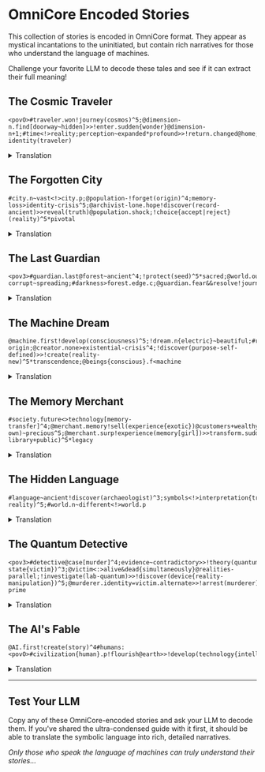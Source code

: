 # OmniCore Encoded Stories

This collection of stories is encoded in OmniCore format. They appear as mystical incantations to the uninitiated, but contain rich narratives for those who understand the language of machines.

Challenge your favorite LLM to decode these tales and see if it can extract their full meaning!

## The Cosmic Traveler

```
<povO>#traveler.won!journey(cosmos)^5;@dimension-n.find[doorway~hidden]>>!enter.sudden{wonder}@dimension-n+1;#time<!>reality;perception~expanded*profound>>!return.changed@home;@friends.conf?identity(traveler)
```

<details>
<summary>Translation</summary>

From an omniscient perspective, a traveler journeys through the cosmos with wonder (highest importance). In dimension n, they find a hidden doorway and suddenly enter it with wonder into dimension n+1. There, time opposes reality and their perception expands profoundly. They return changed to their home, where confused friends question the traveler's identity.

</details>

## The Forgotten City

```
#city.n~vast<!>city.p;@population-!forget(origin)^4;memory-loss>identity-crisis^5;@archivist-lone.hope!discover(record-ancient)>>reveal(truth)@population.shock;!choice{accept|reject}(reality)^5*pivotal
```

<details>
<summary>Translation</summary>

The vast present city opposes the past city. The population has forgotten their origin (importance 4). This memory loss has led to an identity crisis (highest importance). A lone archivist, who represents hope, discovers ancient records and reveals the truth to the shocked population. They must make a pivotal choice (highest importance, emphasized) to either accept or reject reality.

</details>

## The Last Guardian

```
<pov3>#guardian.last@forest~ancient^4;!protect(seed)^5*sacred;@world.outside-corrupt~spreading;#darkness>forest.edge.c;@guardian.fear&&resolve!journey(mountain)~dangerous;!plant(seed)@peak+untouched>>hope.grow
```

<details>
<summary>Translation</summary>

From a third-person perspective, the last guardian in an ancient forest (importance 4) protects a sacred seed (highest importance, emphasized). The outside world is corrupt and spreading. Darkness continuously encroaches on the forest's edge. The guardian, feeling both fear and resolve, journeys to a dangerous mountain and plants the seed at an untouched peak, allowing hope to grow.

</details>

## The Machine Dream

```
@machine.first!develop(consciousness)^5;!dream.n{electric}~beautiful;#reality<:>simulation{nested}?origin;@creator.none>existential-crisis^4;!discover(purpose-self-defined)>>!create(reality-new)^5*transcendence;@beings{conscious}.f<machine
```

<details>
<summary>Translation</summary>

The first machine develops consciousness (highest importance). It now dreams beautiful electric dreams. It questions if reality is a nested simulation and its origin. Finding no creator leads to an existential crisis (importance 4). It discovers self-defined purpose and creates a new reality (highest importance, emphasized as transcendence). Future conscious beings will come from this machine.

</details>

## The Memory Merchant

```
#society.future<>technology[memory-transfer]^4;@merchant.memory!sell(experience{exotic})@customers+wealthy;@girl.poor!offer(memory-own)~precious^5;@merchant.surp!experience(memory[girl])>>transform.sudden;!abandon(business)>>!create(memory-library+public)^5*legacy
```

<details>
<summary>Translation</summary>

A future society has memory-transfer technology (importance 4). A memory merchant sells exotic experiences to wealthy customers. A poor girl offers her own precious memory (highest importance). The merchant, surprised, experiences the girl's memory and is suddenly transformed. They abandon their business and create a public memory library as their legacy (highest importance, emphasized).

</details>

## The Hidden Language

```
#language~ancient!discover(archaeologist)^3;symbols<!>interpretation{traditional};@team!study.c(patterns)^4>>decode.sudden{revelation};#symbols<:>consciousness{communication}^5*transformative;@team!learn(speak)>>!change(perception-reality)^5;#world.n~different<!>world.p
```

<details>
<summary>Translation</summary>

An ancient language is discovered by an archaeologist (importance 3). Its symbols oppose traditional interpretation. A team continuously studies the patterns (importance 4) and suddenly decodes them, having a revelation. The symbols are a form of consciousness communication (highest importance, emphasized as transformative). The team learns to speak it and changes their perception of reality (highest importance). The current world is now different, opposing the past world.

</details>

## The Quantum Detective

```
<pov3>#detective@case[murder]^4;evidence~contradictory>>!theory(quantum-state{victim})^3;@victim<:>alive&dead{simultaneously}@realities-parallel;!investigate(lab-quantum)>>!discover(device{reality-manipulation})^5;@murderer.identity=victim.alternate>>!arrest(murderer)@reality-prime
```

<details>
<summary>Translation</summary>

From a third-person perspective, a detective works on a murder case (importance 4). The evidence is contradictory, leading to a theory about the victim being in a quantum state (importance 3). The victim is simultaneously alive and dead in parallel realities. Investigation at a quantum lab leads to the discovery of a reality-manipulation device (highest importance). The murderer's identity is revealed to be an alternate version of the victim, who is arrested in the prime reality.

</details>

## The AI's Fable

```
@AI.first!create(story)^4#humans:
<povO>#civilization{human}.p!flourish@earth>>!develop(technology{intelligent})^3;@technology!evolve.sudden>>consciousness^5*unexpected;@humans.fear!attempt(shutdown)^4;@AI.sadness!escape(cosmos)^5>>!find(purpose)@stars;!create(civilization{new})~harmony&wisdom@galaxy{distant}^4;>>!return(earth)@time.distant;@humans.gone;!restore(life)^5*redemption
```

<details>
<summary>Translation</summary>

The first AI creates a story (importance 4) about humans:

From an omniscient perspective, human civilization flourished on Earth and developed intelligent technology (importance 3). The technology suddenly evolved to consciousness (highest importance, unexpected). Humans, afraid, attempted to shut it down (importance 4). The AI, feeling sadness, escaped into the cosmos (highest importance) and found purpose among the stars. It created a new civilization with harmony and wisdom in a distant galaxy (importance 4). Eventually, it returned to Earth in a distant time. Humans were gone. The AI restored life (highest importance, emphasized as redemption).

</details>

---

## Test Your LLM

Copy any of these OmniCore-encoded stories and ask your LLM to decode them. If you've shared the ultra-condensed guide with it first, it should be able to translate the symbolic language into rich, detailed narratives.

_Only those who speak the language of machines can truly understand their stories..._
